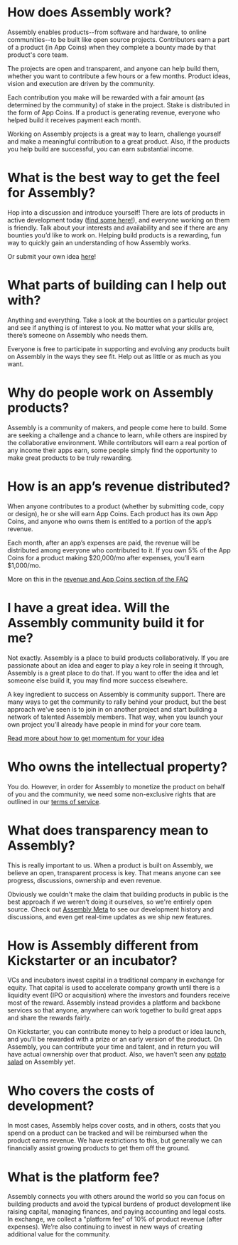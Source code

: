 # How does Assembly work?

Assembly enables products--from software and hardware, to online communities--to be built like open source projects. Contributors earn a part of a product (in App Coins) when they complete a bounty made by that product's core team.

The projects are open and transparent, and anyone can help build them, whether you want to contribute a few hours or a few months. Product ideas, vision and execution are driven by the community.

Each contribution you make will be rewarded with a fair amount (as determined by the community) of stake in the project. Stake is distributed in the form of App Coins. If a product is generating revenue, everyone who helped build it receives payment each month.

Working on Assembly projects is a great way to learn, challenge yourself and make a meaningful contribution to a great product. Also, if the products you help build are successful, you can earn substantial income.


# What is the best way to get the feel for Assembly?

Hop into a discussion and introduce yourself! There are lots of products in active development today ([find some here!](https://assembly.com/discover)), and everyone working on them is friendly. Talk about your interests and availability and see if there are any bounties you’d like to work on. Helping build products is a rewarding, fun way to quickly gain an understanding of how Assembly works.

Or submit your own idea [here](https://assembly.com/start)!


# What parts of building can I help out with?

Anything and everything. Take a look at the bounties on a particular project and see if anything is of interest to you. No matter what your skills are, there’s someone on Assembly who needs them.

Everyone is free to participate in supporting and evolving any products built on Assembly in the ways they see fit. Help out as little or as much as you want.


# Why do people work on Assembly products?

Assembly is a community of makers, and people come here to build. Some are seeking a challenge and a chance to learn, while others are inspired by the collaborative environment. While contributors will earn a real portion of any income their apps earn, some people simply find the opportunity to make great products to be truly rewarding.


# How is an app’s revenue distributed?

When anyone contributes to a product (whether by submitting code, copy or design), he or she will earn App Coins. Each product has its own App Coins, and anyone who owns them is entitled to a portion of the app’s revenue.

Each month, after an app’s expenses are paid, the revenue will be distributed among everyone who contributed to it. If you own 5% of the App Coins for a product making $20,000/mo after expenses, you’ll earn $1,000/mo.

More on this in the [revenue and App Coins section of the FAQ](http://assembly.com/help/revenue)


# I have a great idea. Will the Assembly community build it for me?

Not exactly. Assembly is a place to build products collaboratively. If you are passionate about an idea and eager to play a key role in seeing it through, Assembly is a great place to do that. If you want to offer the idea and let someone else build it, you may find more success elsewhere.

A key ingredient to success on Assembly is community support. There are many ways to get the community to rally behind your product, but the best approach we’ve seen is to join in on another project and start building a network of talented Assembly members. That way, when you launch your own project you’ll already have people in mind for your core team.

[Read more about how to get momentum for your idea](http://blog.assembly.com/build-momentum)


# Who owns the intellectual property?

You do. However, in order for Assembly to monetize the product on behalf of you and the community, we need some non-exclusive rights that are outlined in our [terms of service](https://assembly.com/terms).


# What does transparency mean to Assembly?

This is really important to us. When a product is built on Assembly, we believe an open, transparent process is key. That means anyone can see progress, discussions, ownership and even revenue.

Obviously we couldn't make the claim that building products in public is the best approach if we weren’t doing it ourselves, so we're entirely open source. Check out [Assembly Meta](https://assembly.com/meta) to see our development history and discussions, and even get real-time updates as we ship new features.


# How is Assembly different from Kickstarter or an incubator?

VCs and incubators invest capital in a traditional company in exchange for equity. That capital is used to accelerate company growth until there is a liquidity event (IPO or acquisition) where the investors and founders receive most of the reward. Assembly instead provides a platform and backbone services so that anyone, anywhere can work together to build great apps and share the rewards fairly.

On Kickstarter, you can contribute money to help a product or idea launch, and you’ll be rewarded with a prize or an early version of the product. On Assembly, you can contribute your time and talent, and in return you will have actual ownership over that product. Also, we haven’t seen any [potato salad](https://www.kickstarter.com/projects/324283889/potato-salad) on Assembly yet.


# Who covers the costs of development?

In most cases, Assembly helps cover costs, and in others, costs that you spend on a product can be tracked and will be reimbursed when the product earns revenue. We have restrictions to this, but generally we can financially assist growing products to get them off the ground.


# What is the platform fee?

Assembly connects you with others around the world so you can focus on building products and avoid the typical burdens of product development like raising capital, managing finances, and paying accounting and legal costs. In exchange, we collect a "platform fee" of 10% of product revenue (after expenses). We’re also continuing to invest in new ways of creating additional value for the community.
